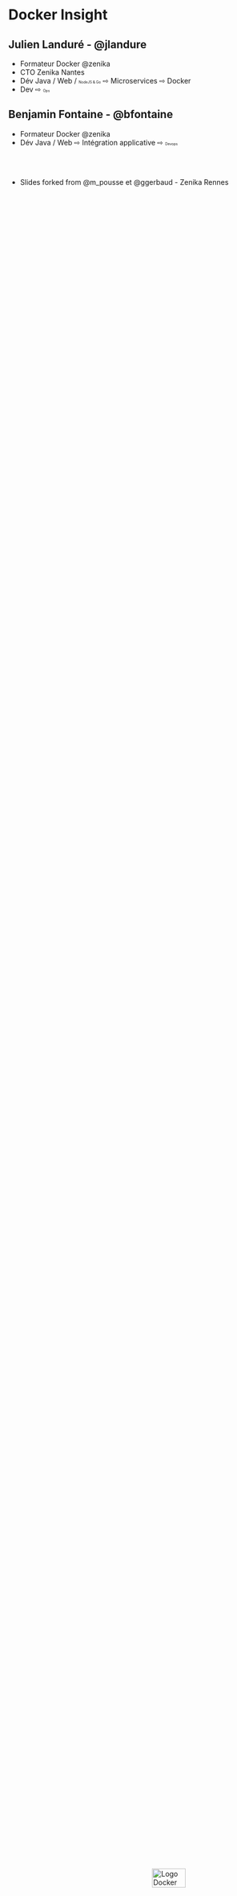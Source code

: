 # Docker Insight

<figure style="position: absolute; bottom: 150px; right: 300px; with: 100%">
    <img width="80%" src="ressources/DockerLogo.png" alt="Logo Docker"/>
</figure>

<!-- .slide: class="page-title" -->



## Julien Landuré - @jlandure 

- Formateur Docker @zenika
- CTO Zenika Nantes
- Dév Java / Web / <span style="font-size: 0.5em">NodeJS & Go</span> ⇨ Microservices ⇨ Docker
- Dev ⇨ <span style="font-size: 0.5em">Ops</span>

## Benjamin Fontaine - @bfontaine
- Formateur Docker @zenika
- Dév Java / Web ⇨ Intégration applicative ⇨ <span style="font-size: 0.5em">Devops</span> 

<br><br>
- Slides forked from @m_pousse et @ggerbaud - Zenika Rennes


